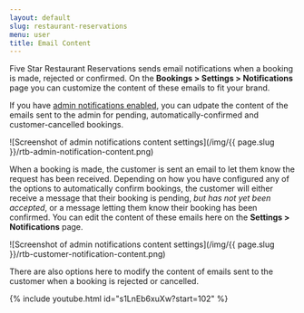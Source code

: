 ```yaml
---
layout: default
slug: restaurant-reservations
menu: user
title: Email Content
---
```

Five Star Restaurant Reservations sends email notifications when a booking is made, rejected or confirmed. On the **Bookings > Settings > Notifications** page you can customize the content of these emails to fit your brand.

If you have [admin notifications enabled](settings), you can udpate the content of the emails sent to the admin for pending, automatically-confirmed and customer-cancelled bookings.

![Screenshot of admin notifications content settings](/img/{{ page.slug }}/rtb-admin-notification-content.png)

When a booking is made, the customer is sent an email to let them know the request has been received. Depending on how you have configured any of the options to automatically confirm bookings, the customer will either receive a message that their booking is pending, *but has not yet been accepted*, or a message letting them know their booking has been confirmed. You can edit the content of these emails here on the **Settings > Notifications** page.

![Screenshot of admin notifications content settings](/img/{{ page.slug }}/rtb-customer-notification-content.png)

There are also options here to modify the content of emails sent to the customer when a booking is rejected or cancelled.

{% include youtube.html id="s1LnEb6xuXw?start=102" %}